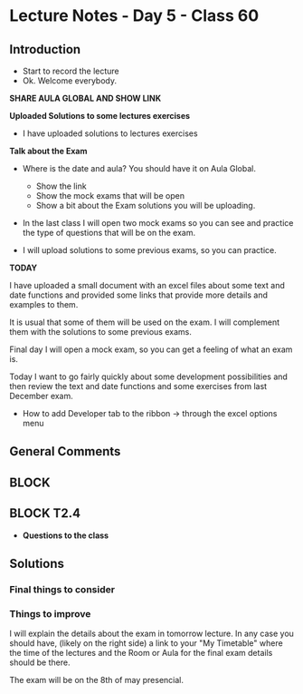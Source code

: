 
# Lecture Notes - Day 5 - Class 60

## Introduction

* Start to record the lecture
* Ok. Welcome everybody.

**SHARE AULA GLOBAL AND SHOW LINK**

**Uploaded Solutions to some lectures exercises**

* I have uploaded solutions to lectures exercises

**Talk about the Exam**

* Where is the date and aula? You should have it on Aula Global.
  * Show the link
  * Show the mock exams that will be open
  * Show a bit about the Exam solutions you will be uploading.

* In the last class I will open two mock exams so you can see and practice the type of questions that will be on the exam.

* I will upload solutions to some previous exams, so you can practice.

**TODAY**

I have uploaded a small document with an excel files about some text and date functions and provided some links that provide more details and examples to them.

It is usual that some of them will be used on the exam.
I will complement them with the solutions to some previous exams.

Final day I will open a mock exam, so you can get a feeling of what an exam is.

Today I want to go fairly quickly about some development possibilities and then review the text and date functions and some exercises from last December exam.

* How to add Developer tab to the ribbon -> through the excel options menu

## General Comments

## BLOCK

## BLOCK T2.4

* **Questions to the class**

## Solutions

### Final things to consider

### Things to improve

I will explain the details about the exam in tomorrow lecture.
In any case you should have, (likely on the right side) a link to your "My Timetable" where the time of the lectures and the Room or Aula for the final exam details should be there.

The exam will be on the 8th of may presencial.
